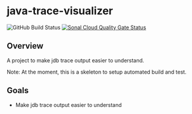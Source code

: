 # java-trace-visualizer

![GitHub Build Status](https://github.com/melahn/java-trace-visualizer/actions/workflows/build.yml/badge.svg)
[![Sonal Cloud Quality Gate Status](https://sonarcloud.io/api/project_badges/measure?project=melahn_java-trace-visualizer&metric=alert_status)](https://sonarcloud.io/dashboard?id=melahn_java-trace-visualizer)

## Overview

A  project to make jdb trace output easier to understand.

Note: At the moment, this is a skeleton to setup automated build and test.

## Goals

* Make jdb trace output easier to understand
